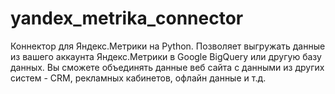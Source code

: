 # yandex_metrika_connector
Коннектор для Яндекс.Метрики на Python.
Позволяет выгружать данные из вашего аккаунта Яндекс.Метрики в Google BigQuery или другую базу данных. 
Вы сможете объединять данные веб сайта с данными из других систем - CRM, рекламных кабинетов, офлайн данные и т.д.
